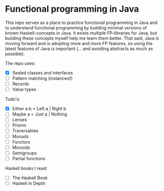 # Functional programming in Java

This repo serves as a place to practice functional programming in Java and to understand functional programming by building minimal versions of known Haskell-concepts in Java. It exists multiple FP-libraries for Java, but building these concepts myself help me learn them better. That said, Java is moving forward and is adopting more and more FP features, so using the latest features of Java is important (... and avoiding abstracts as much as possible).

The repo uses:
- [x] Sealed classes and interfaces
- [ ] Pattern matching (instanceof)
- [ ] Records
- [ ] Value types

Todo's:  
- [x] Either a b = Left a | Right b  
- [ ] Maybe a = Just a | Nothing  
- [ ] Lenses  
- [ ] Prisms  
- [ ] Traversables  
- [ ] Monads  
- [ ] Functors
- [ ] Monoids  
- [ ] Semigroups  
- [ ] Partial functions

Haskell books I read:
- [ ] The Haskell Book
- [ ] Haskell in Depth